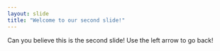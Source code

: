 ```yaml
---
layout: slide
title: "Welcome to our second slide!"
---
```

Can you believe this is the second slide! 
Use the left arrow to go back!
